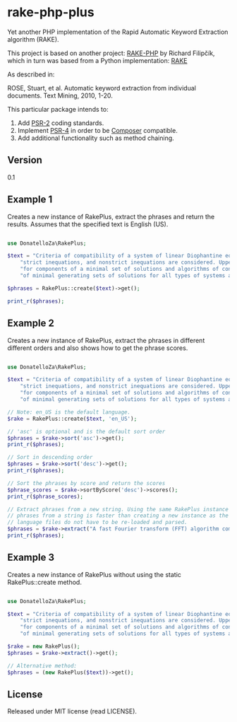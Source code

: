 # rake-php-plus
Yet another PHP implementation of the Rapid Automatic Keyword Extraction algorithm (RAKE).

This project is based on another project: [RAKE-PHP](https://github.com/Richdark/RAKE-PHP) by Richard Filipčík, which
in turn was based from a Python implementation: [RAKE](https://github.com/aneesha/RAKE)

As described in:

ROSE, Stuart, et al. Automatic keyword extraction from individual documents. Text Mining, 2010, 1-20.

This particular package intends to:

1. Add [PSR-2](http://www.php-fig.org/psr/psr-2/) coding standards.
2. Implement [PSR-4](http://www.php-fig.org/psr/psr-4/) in order to be [Composer](https://getcomposer.org) compatible.
3. Add additional functionality such as method chaining.

## Version

0.1

## Example 1

Creates a new instance of RakePlus, extract the phrases and return the results. Assumes that the specified
text is English (US).


```php

use DonatelloZa\RakePlus;

$text = "Criteria of compatibility of a system of linear Diophantine equations, " . 
    "strict inequations, and nonstrict inequations are considered. Upper bounds " .
    "for components of a minimal set of solutions and algorithms of construction " .
    "of minimal generating sets of solutions for all types of systems are given.";

$phrases = RakePlus::create($text)->get();

print_r($phrases);

```

## Example 2

Creates a new instance of RakePlus, extract the phrases in different different orders
and also shows how to get the phrase scores.

```php

use DonatelloZa\RakePlus;

$text = "Criteria of compatibility of a system of linear Diophantine equations, " . 
    "strict inequations, and nonstrict inequations are considered. Upper bounds " .
    "for components of a minimal set of solutions and algorithms of construction " .
    "of minimal generating sets of solutions for all types of systems are given.";

// Note: en_US is the default language.
$rake = RakePlus::create($text, 'en_US');

// 'asc' is optional and is the default sort order
$phrases = $rake->sort('asc')->get();
print_r($phrases);

// Sort in descending order
$phrases = $rake->sort('desc')->get();
print_r($phrases);

// Sort the phrases by score and return the scores
$phrase_scores = $rake->sortByScore('desc')->scores();
print_r($phrase_scores);

// Extract phrases from a new string. Using the same RakePlus instance to extract the
// phrases from a string is faster than creating a new instance as the
// language files do not have to be re-loaded and parsed.
$phrases = $rake->extract("A fast Fourier transform (FFT) algorithm computes...")->sort()->get();
print_r($phrases);

```

## Example 3

Creates a new instance of RakePlus without using the static RakePlus::create method.

```php

use DonatelloZa\RakePlus;

$text = "Criteria of compatibility of a system of linear Diophantine equations, " . 
    "strict inequations, and nonstrict inequations are considered. Upper bounds " .
    "for components of a minimal set of solutions and algorithms of construction " .
    "of minimal generating sets of solutions for all types of systems are given.";

$rake = new RakePlus();
$phrases = $rake->extract()->get();

// Alternative method:
$phrases = (new RakePlus($text))->get();

```

## License

Released under MIT license (read LICENSE).
